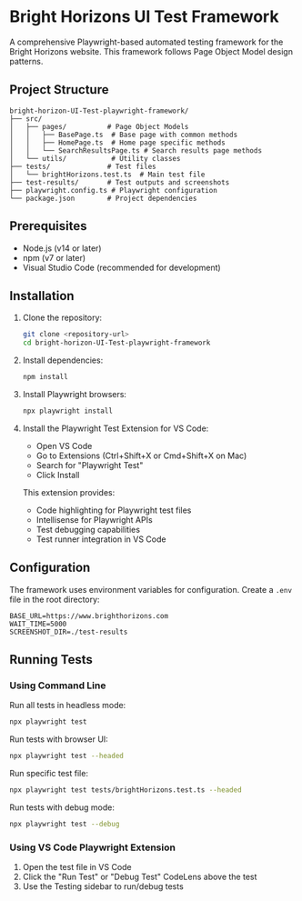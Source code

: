 # Bright Horizons UI Test Framework

A comprehensive Playwright-based automated testing framework for the Bright Horizons website. This framework follows Page Object Model design patterns.

## Project Structure

```
bright-horizon-UI-Test-playwright-framework/
├── src/
│   ├── pages/          # Page Object Models
│   │   ├── BasePage.ts  # Base page with common methods
│   │   ├── HomePage.ts  # Home page specific methods
│   │   └── SearchResultsPage.ts # Search results page methods
│   └── utils/           # Utility classes
├── tests/              # Test files
│   └── brightHorizons.test.ts  # Main test file
├── test-results/       # Test outputs and screenshots
├── playwright.config.ts # Playwright configuration
└── package.json        # Project dependencies
```

## Prerequisites

- Node.js (v14 or later)
- npm (v7 or later)
- Visual Studio Code (recommended for development)

## Installation

1. Clone the repository:

   ```bash
   git clone <repository-url>
   cd bright-horizon-UI-Test-playwright-framework
   ```

2. Install dependencies:

   ```bash
   npm install
   ```

3. Install Playwright browsers:

   ```bash
   npx playwright install
   ```

4. Install the Playwright Test Extension for VS Code:

   - Open VS Code
   - Go to Extensions (Ctrl+Shift+X or Cmd+Shift+X on Mac)
   - Search for "Playwright Test"
   - Click Install

   This extension provides:

   - Code highlighting for Playwright test files
   - Intellisense for Playwright APIs
   - Test debugging capabilities
   - Test runner integration in VS Code

## Configuration

The framework uses environment variables for configuration. Create a `.env` file in the root directory:

```
BASE_URL=https://www.brighthorizons.com
WAIT_TIME=5000
SCREENSHOT_DIR=./test-results
```

## Running Tests

### Using Command Line

Run all tests in headless mode:

```bash
npx playwright test
```

Run tests with browser UI:

```bash
npx playwright test --headed
```

Run specific test file:

```bash
npx playwright test tests/brightHorizons.test.ts --headed
```

Run tests with debug mode:

```bash
npx playwright test --debug
```

### Using VS Code Playwright Extension

1. Open the test file in VS Code
2. Click the "Run Test" or "Debug Test" CodeLens above the test
3. Use the Testing sidebar to run/debug tests

